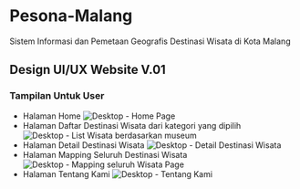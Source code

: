 # Pesona-Malang
Sistem Informasi dan Pemetaan Geografis Destinasi Wisata di Kota Malang

## Design UI/UX Website V.01
### Tampilan Untuk User
* Halaman Home
![Desktop - Home Page](https://user-images.githubusercontent.com/100954726/169945194-6aa6d097-0934-4fd8-81c6-e982db227083.png)
* Halaman Daftar Destinasi Wisata dari kategori yang dipilih
![Desktop - List Wisata berdasarkan museum](https://user-images.githubusercontent.com/100954726/169945827-4eb5b8b5-1ab8-426c-9b95-b95ee0ef9079.png)
* Halaman Detail Destinasi Wisata
![Desktop - Detail Destinasi Wisata](https://user-images.githubusercontent.com/100954726/169945988-e845e622-4561-4602-96e4-6d2fca97229f.png)
* Halaman Mapping Seluruh Destinasi Wisata
![Desktop - Mapping seluruh Wisata Page](https://user-images.githubusercontent.com/100954726/169946167-de16e7e5-76a5-4c3e-848a-612285286ae6.png)
* Halaman Tentang Kami
![Desktop - Tentang Kami](https://user-images.githubusercontent.com/100954726/169946800-0ead5411-e06c-4c1c-adf1-fa588f28aebf.png)
